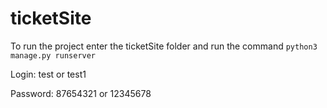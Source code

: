 # ticketSite

To run the project enter the ticketSite folder and run the command ```python3 manage.py runserver```

Login: test or test1

Password: 87654321 or 12345678
